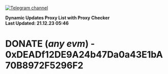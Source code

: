 [![Telegram channel](https://img.shields.io/endpoint?url=https://runkit.io/damiankrawczyk/telegram-badge/branches/master?url=https://t.me/n4z4v0d)](https://t.me/n4z4v0d) 

**Dynamic Updates Proxy List with Proxy Checker**  
**Last Updated: 21.12.23 05:46**

# DONATE (_any evm_) - 0xDEADf12DE9A24b47Da0a43E1bA70B8972F5296F2
